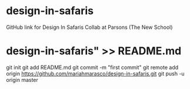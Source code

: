# design-in-safaris
GitHub link for Design In Safaris Collab at Parsons (The New School)

# design-in-safaris" >> README.md
git init
git add README.md
git commit -m "first commit"
git remote add origin https://github.com/mariahmarasco/design-in-safaris.git
git push -u origin master
